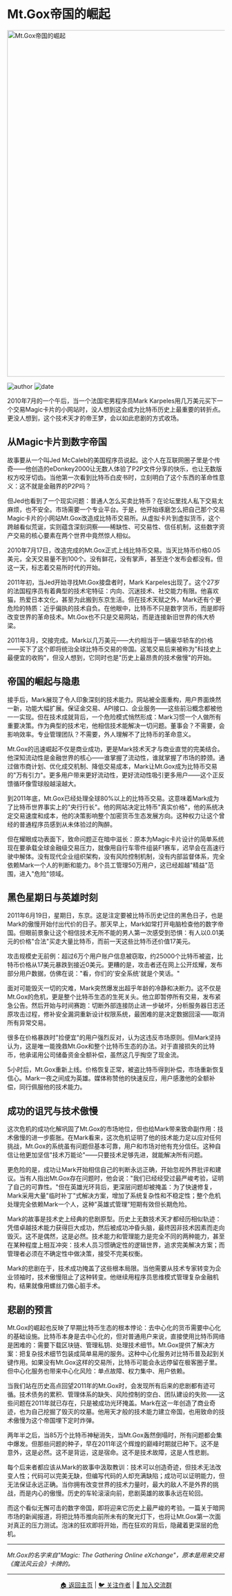 # Mt.Gox帝国的崛起

<picture>
  <source srcset="img_webp/12.webp" type="image/webp">
  <img src="img/12.png" alt="Mt.Gox帝国的崛起" loading="lazy" width="800">
</picture>

![author](https://img.shields.io/badge/作者-beihaili-blue)
![date](https://img.shields.io/badge/日期-2024-12%20block%20870000-orange)

2010年7月的一个午后，当一个法国宅男程序员Mark Karpeles用几万美元买下一个交易Magic卡片的小网站时，没人想到这会成为比特币历史上最重要的转折点。更没人想到，这个技术天才的帝王梦，会以如此悲剧的方式收场。

## 从Magic卡片到数字帝国

故事要从一个叫Jed McCaleb的美国程序员说起。这个人在互联网圈子里是个传奇——他创造的eDonkey2000让无数人体验了P2P文件分享的快乐，也让无数版权方咬牙切齿。当他第一次看到比特币白皮书时，立刻明白了这个东西的革命性意义：这不就是金融界的P2P吗？

但Jed也看到了一个现实问题：普通人怎么买卖比特币？在论坛里找人私下交易太麻烦，也不安全。市场需要一个专业平台。于是，他开始琢磨怎么把自己那个交易Magic卡片的小网站Mt.Gox改造成比特币交易所。从虚拟卡片到虚拟货币，这个跨越看似荒诞，实则蕴含深刻洞察——稀缺性、可交易性、信任机制，这些数字资产交易的核心要素在两个世界中竟然惊人相似。

2010年7月17日，改造完成的Mt.Gox正式上线比特币交易。当天比特币价格0.05美元，全天交易量不到100个。没有鲜花，没有掌声，甚至连个发布会都没有。但这一天，标志着交易所时代的开始。

2011年初，当Jed开始寻找Mt.Gox接盘者时，Mark Karpeles出现了。这个27岁的法国程序员有着典型的技术宅特征：内向、沉迷技术、社交能力有限。他喜欢猫，热爱日本文化，甚至为此搬到东京生活。但在技术天赋之外，Mark还有个更危险的特质：近乎偏执的技术自负。在他眼中，比特币不只是数字货币，而是即将改变世界的革命技术。Mt.Gox也不只是交易网站，而是连接新旧世界的伟大桥梁。

2011年3月，交接完成。Mark以几万美元——大约相当于一辆豪华轿车的价格——买下了这个即将统治全球比特币交易的帝国。这笔交易后来被称为"科技史上最便宜的收购"，但没人想到，它同时也是"历史上最昂贵的技术傲慢"的开始。

## 帝国的崛起与隐患

接手后，Mark展现了令人印象深刻的技术能力。网站被全面重构，用户界面焕然一新，功能大幅扩展。保证金交易、API接口、企业服务——这些前沿概念都被他一一实现。但在技术成就背后，一个危险模式悄然形成：Mark习惯一个人做所有重要决策。作为典型的技术宅，他相信技术能解决一切问题。董事会？不需要，会影响效率。专业管理团队？不需要，外人理解不了比特币的革命意义。

Mt.Gox的迅速崛起不仅是商业成功，更是Mark技术天才与商业直觉的完美结合。他深知流动性是金融世界的核心——谁掌握了流动性，谁就掌握了市场的脖颈。通过做市商计划、优化成交机制、降低交易成本，Mark让Mt.Gox成为比特币交易的"万有引力"。更多用户带来更好流动性，更好流动性吸引更多用户——这个正反馈循环像雪球般越滚越大。

到2011年底，Mt.Gox已经处理全球80%以上的比特币交易。这意味着Mark成为了比特币世界事实上的"央行行长"。他的网站决定比特币"真实价格"，他的系统决定交易速度和成本，他的决策影响整个加密货币生态发展方向。这种权力让这个曾经的普通程序员感到从未体验过的陶醉。

但在耀眼成功表面下，致命问题正在暗中滋长：原本为Magic卡片设计的简单系统现在要承载全球金融级交易压力，就像用自行车零件组装F1赛车，迟早会在高速行驶中解体。没有现代企业组织架构，没有风险控制机制，没有内部监督体系，完全依赖Mark一个人的判断和能力。8个员工管理50万用户，这已经超越"精益"范围，进入"危险"领域。

## 黑色星期日与英雄时刻

2011年6月19日，星期日，东京。这是注定要被比特币历史记住的黑色日子，也是Mark的傲慢开始付出代价的日子。那天早上，Mark如常打开电脑检查他的数字帝国。但眼前景象让这个相信技术无所不能的男人第一次感受到恐惧：有人以0.01美元的价格"合法"买走大量比特币，而前一天这些比特币还价值17美元。

攻击规模史无前例：超过6万个用户账户信息被窃取，约25000个比特币被盗，比特币价格从17美元暴跌到接近0美元。更糟的是，攻击者还在网上公开炫耀，发布部分用户数据，仿佛在说："看，你们的'安全系统'就是个笑话。"

面对可能毁灭一切的灾难，Mark突然爆发出超乎年龄的冷静和决断力。这不仅是Mt.Gox的危机，更是整个比特币生态的生死关头。他立即暂停所有交易，发布紧急公告。然后开始与时间赛跑：切断外部连接防止进一步破坏，分析服务器日志还原攻击过程，修补安全漏洞重新设计权限系统，最困难的是决定数据回滚——取消所有异常交易。

很多在价格暴跌时"捡便宜"的用户强烈反对，认为这违反市场原则。但Mark坚持认为，这是唯一能挽救Mt.Gox和整个比特币生态的办法。对于直接损失的比特币，他承诺用公司储备资金全额补偿，虽然这几乎掏空了现金流。

5小时后，Mt.Gox重新上线。价格恢复正常，被盗比特币得到补偿，市场重新恢复信心。Mark一夜之间成为英雄。媒体称赞他的快速反应，用户感激他的全额补偿，同行佩服他的技术能力。

## 成功的诅咒与技术傲慢

这次危机的成功化解巩固了Mt.Gox的市场地位，但也给Mark带来致命副作用：技术傲慢的进一步膨胀。在Mark看来，这次危机证明了他的技术能力足以应对任何挑战，Mt.Gox的系统虽有问题但基本可靠，用户和市场对他有充分信任。这种自信让他更加坚信"技术万能论"——只要技术足够先进，就能解决所有问题。

更危险的是，成功让Mark开始相信自己的判断永远正确，开始忽视外界批评和建议。当有人指出Mt.Gox存在问题时，他会说："我们已经经受过最严峻考验，证明了自己的可靠性。"但在英雄光环背后，更深层问题却被掩盖：为了快速修复，Mark采用大量"临时补丁"式解决方案，增加了系统复杂性和不稳定性；整个危机处理完全依赖Mark一个人，这种"英雄式管理"短期有效但长期危险。

Mark的故事是技术史上经典的悲剧原型。历史上无数技术天才都经历相似轨迹：凭借卓越技术能力获得巨大成功，然后被成功冲昏头脑，最终因非技术因素而走向毁灭。这不是偶然，这是必然。技术能力和管理能力是完全不同的两种能力，甚至在某种程度上相互冲突：技术人员习惯确定性的逻辑世界，追求完美解决方案；而管理者必须在不确定性中做决策，接受不完美权衡。

Mark的悲剧在于，技术成功掩盖了这些根本局限。当他需要从技术专家转变为企业领袖时，技术傲慢阻止了这种转变。他继续用程序员思维模式管理复杂金融机构，结果就像用螺丝刀做心脏手术。

## 悲剧的预言

Mt.Gox的崛起也反映了早期比特币生态的根本悖论：去中心化的货币需要中心化的基础设施。比特币本身是去中心化的，但对普通用户来说，直接使用比特币网络是困难的：需要下载区块链、管理私钥、处理技术细节。Mt.Gox提供了解决方案：把复杂技术细节包装成简单易用的服务。这种中心化服务对比特币普及起到关键作用。如果没有Mt.Gox这样的交易所，比特币可能会永远停留在极客圈子里。但中心化服务也带来中心化风险：单点故障、权力集中、用户依赖。

当我们站在历史高点回望2011年的Mt.Gox时，会发现所有后来的悲剧都有迹可循。技术债务的累积、管理体系的缺失、风险控制的空白、团队建设的失败——这些问题在2011年就已存在，只是被成功光环掩盖。Mark在这一年创造了商业奇迹，也为自己挖掘了毁灭的坟墓。他用天才般的技术能力建立帝国，也用致命的技术傲慢为这个帝国埋下定时炸弹。

两年半之后，当85万个比特币神秘消失，当Mt.Gox轰然倒塌时，所有问题都会集中爆发。但那些问题的种子，早在2011年这个辉煌的巅峰时期就已种下。这不是意外，这是必然。这不是背运，这是宿命。这不是技术故障，这是人性悲剧。

每个后来者都应该从Mark的故事中汲取教训：技术可以创造奇迹，但技术无法改变人性；代码可以完美无缺，但编写代码的人却充满缺陷；成功可以证明能力，但无法保证永远正确。当你拥有改变世界的技术力量时，最大的敌人不是外界的挑战，而是内心的傲慢。历史的车轮滚滚向前，悲剧英雄的故事永远在轮回。

而这个看似无懈可击的数字帝国，即将迎来它历史上最严峻的考验。一篇关于暗网市场的新闻报道，将把比特币推向前所未有的聚光灯下，也将让Mt.Gox第一次面对真正的压力测试。泡沫的狂欢即将开始，而在狂欢的背后，隐藏着更深层的危机。

---

*Mt.Gox的名字来自"Magic: The Gathering Online eXchange"，原本是用来交易《魔法风云会》卡牌的。*

---

<div align="center">
<a href="https://github.com/beihaili/Get-Started-with-Web3">🏠 返回主页</a> | 
<a href="https://twitter.com/bhbtc1337">🐦 关注作者</a> | 
<a href="https://forms.gle/QMBwL6LwZyQew1tX8">📝 加入交流群</a>
</div>
